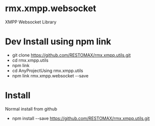 # rmx.xmpp.websocket
XMPP Websocket Library

# Dev Install using npm link
- git clone https://github.com/RESTOMAX/rmx.xmpp.utils.git
- cd rmx.xmpp.utils
- npm link
- cd AnyProjectUsing rmx.xmpp.utils
- npm link rmx.xmpp.websocket --save


# Install
Normal install from github
- npm install --save https://github.com/RESTOMAX/rmx.xmpp.utils.git
